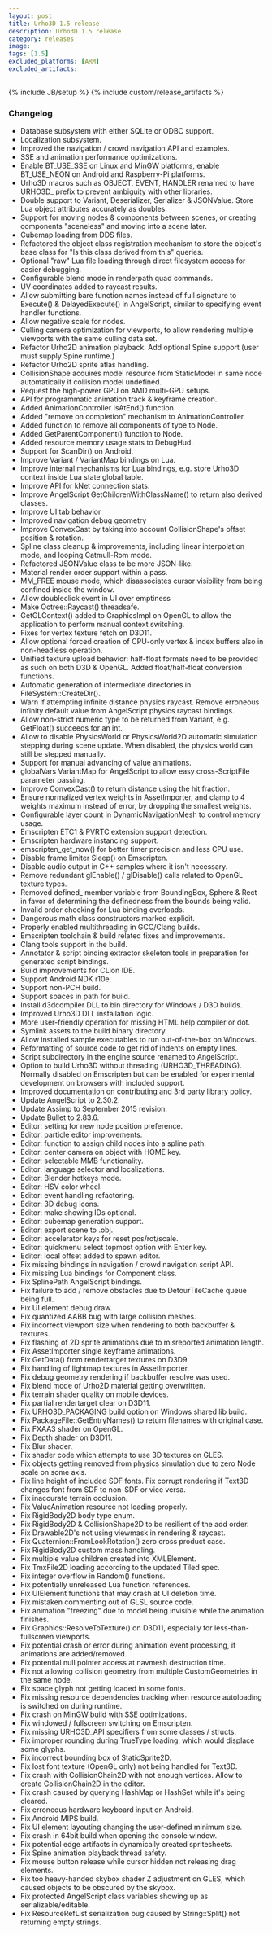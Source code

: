 ```yaml
---
layout: post
title: Urho3D 1.5 release
description: Urho3D 1.5 release
category: releases
image:
tags: [1.5]
excluded_platforms: [ARM]
excluded_artifacts:
---
```

{% include JB/setup %}
{% include custom/release_artifacts %}

### Changelog
- Database subsystem with either SQLite or ODBC support.
- Localization subsystem.
- Improved the navigation / crowd navigation API and examples.
- SSE and animation performance optimizations.
- Enable BT_USE_SSE on Linux and MinGW platforms, enable BT_USE_NEON on Android and Raspberry-Pi platforms.
- Urho3D macros such as OBJECT, EVENT, HANDLER renamed to have URHO3D_ prefix to prevent ambiguity with other libraries.
- Double support to Variant, Deserializer, Serializer & JSONValue. Store Lua object attributes accurately as doubles.
- Support for moving nodes & components between scenes, or creating components "sceneless" and moving into a scene later.
- Cubemap loading from DDS files.
- Refactored the object class registration mechanism to store the object's base class for "Is this class derived from this" queries.
- Optional "raw" Lua file loading through direct filesystem access for easier debugging.
- Configurable blend mode in renderpath quad commands.
- UV coordinates added to raycast results.
- Allow submitting bare function names instead of full signature to Execute() & DelayedExecute() in AngelScript, similar to specifying event handler functions.
- Allow negative scale for nodes.
- Culling camera optimization for viewports, to allow rendering multiple viewports with the same culling data set.
- Refactor Urho2D animation playback. Add optional Spine support (user must supply Spine runtime.)
- Refactor Urho2D sprite atlas handling.
- CollisionShape acquires model resource from StaticModel in same node automatically if collision model undefined.
- Request the high-power GPU on AMD multi-GPU setups.
- API for programmatic animation track & keyframe creation.
- Added AnimationController IsAtEnd() function.
- Added "remove on completion" mechanism to AnimationController.
- Added function to remove all components of type to Node.
- Added GetParentComponent() function to Node.
- Added resource memory usage stats to DebugHud.
- Support for ScanDir() on Android.
- Improve Variant / VariantMap bindings on Lua.
- Improve internal mechanisms for Lua bindings, e.g. store Urho3D context inside Lua state global table.
- Improve API for kNet connection stats.
- Improve AngelScript GetChildrenWithClassName() to return also derived classes.
- Improve UI tab behavior
- Improved navigation debug geometry
- Improve ConvexCast by taking into account CollisionShape's offset position & rotation.
- Spline class cleanup & improvements, including linear interpolation mode, and looping Catmull-Rom mode.
- Refactored JSONValue class to be more JSON-like.
- Material render order support within a pass.
- MM_FREE mouse mode, which disassociates cursor visibility from being confined inside the window.
- Allow doubleclick event in UI over emptiness
- Make Octree::Raycast() threadsafe.
- GetGLContext() added to GraphicsImpl on OpenGL to allow the application to perform manual context switching.
- Fixes for vertex texture fetch on D3D11.
- Allow optional forced creation of CPU-only vertex & index buffers also in non-headless operation.
- Unified texture upload behavior: half-float formats need to be provided as such on both D3D & OpenGL. Added float/half-float conversion functions.
- Automatic generation of intermediate directories in FileSystem::CreateDir().
- Warn if attempting infinite distance physics raycast. Remove erroneous infinity default value from AngelScript physics raycast bindings.
- Allow non-strict numeric type to be returned from Variant, e.g. GetFloat() succeeds for an int.
- Allow to disable PhysicsWorld or PhysicsWorld2D automatic simulation stepping during scene update. When disabled, the physics world can still be stepped manually.
- Support for manual advancing of value animations.
- globalVars VariantMap for AngelScript to allow easy cross-ScriptFile parameter passing.
- Improve ConvexCast() to return distance using the hit fraction.
- Ensure normalized vertex weights in AssetImporter, and clamp to 4 weights maximum instead of error, by dropping the smallest weights.
- Configurable layer count in DynamicNavigationMesh to control memory usage.
- Emscripten ETC1 & PVRTC extension support detection.
- Emscripten hardware instancing support.
- emscripten_get_now() for better timer precision and less CPU use.
- Disable frame limiter Sleep() on Emscripten.
- Disable audio output in C++ samples where it isn't necessary.
- Remove redundant glEnable() / glDisable() calls related to OpenGL texture types.
- Removed defined_ member variable from BoundingBox, Sphere & Rect in favor of determining the definedness from the bounds being valid.
- Invalid order checking for Lua binding overloads.
- Dangerous math class constructors marked explicit.
- Properly enabled multithreading in GCC/Clang builds.
- Emscripten toolchain & build related fixes and improvements.
- Clang tools support in the build.
- Annotator & script binding extractor skeleton tools in preparation for generated script bindings.
- Build improvements for CLion IDE.
- Support Android NDK r10e.
- Support non-PCH build.
- Support spaces in path for build.
- Install d3dcompiler DLL to bin directory for Windows / D3D builds.
- Improved Urho3D DLL installation logic.
- More user-friendly operation for missing HTML help compiler or dot.
- Symlink assets to the build binary directory.
- Allow installed sample executables to run out-of-the-box on Windows.
- Reformatting of source code to get rid of indents on empty lines.
- Script subdirectory in the engine source renamed to AngelScript.
- Option to build Urho3D without threading (URHO3D_THREADING). Normally disabled on Emscripten but can be enabled for experimental development on browsers with included support.
- Improved documentation on contributing and 3rd party library policy.
- Update AngelScript to 2.30.2.
- Update Assimp to September 2015 revision.
- Update Bullet to 2.83.6.
- Editor: setting for new node position preference.
- Editor: particle editor improvements.
- Editor: function to assign child nodes into a spline path.
- Editor: center camera on object with HOME key.
- Editor: selectable MMB functionality.
- Editor: language selector and localizations.
- Editor: Blender hotkeys mode.
- Editor: HSV color wheel.
- Editor: event handling refactoring.
- Editor: 3D debug icons.
- Editor: make showing IDs optional.
- Editor: cubemap generation support.
- Editor: export scene to .obj.
- Editor: accelerator keys for reset pos/rot/scale.
- Editor: quickmenu select topmost option with Enter key.
- Editor: local offset added to spawn editor.
- Fix missing bindings in navigation / crowd navigation script API.
- Fix missing Lua bindings for Component class.
- Fix SplinePath AngelScript bindings.
- Fix failure to add / remove obstacles due to DetourTileCache queue being full.
- Fix UI element debug draw.
- Fix quantized AABB bug with large collision meshes.
- Fix incorrect viewport size when rendering to both backbuffer & textures.
- Fix flashing of 2D sprite animations due to misreported animation length.
- Fix AssetImporter single keyframe animations.
- Fix GetData() from rendertarget textures on D3D9.
- Fix handling of lightmap textures in AssetImporter.
- Fix debug geometry rendering if backbuffer resolve was used.
- Fix blend mode of Urho2D material getting overwritten.
- Fix terrain shader quality on mobile devices.
- Fix partial rendertarget clear on D3D11.
- Fix URHO3D_PACKAGING build option on Windows shared lib build.
- Fix PackageFile::GetEntryNames() to return filenames with original case.
- Fix FXAA3 shader on OpenGL.
- Fix Depth shader on D3D11.
- Fix Blur shader.
- Fix shader code which attempts to use 3D textures on GLES.
- Fix objects getting removed from physics simulation due to zero Node scale on some axis.
- Fix line height of included SDF fonts. Fix corrupt rendering if Text3D changes font from SDF to non-SDF or vice versa.
- Fix inaccurate terrain occlusion.
- Fix ValueAnimation resource not loading properly.
- Fix RigidBody2D body type enum.
- Fix RigidBody2D & CollisionShape2D to be resilient of the add order.
- Fix Drawable2D's not using viewmask in rendering & raycast.
- Fix Quaternion::FromLookRotation() zero cross product case.
- Fix RigidBody2D custom mass handling.
- Fix multiple value children created into XMLElement.
- Fix TmxFile2D loading according to the updated Tiled spec.
- Fix integer overflow in Random() functions.
- Fix potentially unreleased Lua function references.
- Fix UIElement functions that may crash at UI deletion time.
- Fix mistaken commenting out of GLSL source code.
- Fix animation "freezing" due to model being invisible while the animation finishes.
- Fix Graphics::ResolveToTexture() on D3D11, especially for less-than-fullscreen viewports.
- Fix potential crash or error during animation event processing, if animations are added/removed.
- Fix potential null pointer access at navmesh destruction time.
- Fix not allowing collision geometry from multiple CustomGeometries in the same node.
- Fix space glyph not getting loaded in some fonts.
- Fix missing resource dependencies tracking when resource autoloading is switched on during runtime.
- Fix crash on MinGW build with SSE optimizations.
- Fix windowed / fullscreen switching on Emscripten.
- Fix missing URHO3D_API specifiers from some classes / structs.
- Fix improper rounding during TrueType loading, which would displace some glyphs.
- Fix incorrect bounding box of StaticSprite2D.
- Fix lost font texture (OpenGL only) not being handled for Text3D.
- Fix crash with CollisionChain2D with not enough vertices. Allow to create CollisionChain2D in the editor.
- Fix crash caused by querying HashMap or HashSet while it's being cleared.
- Fix erroneous hardware keyboard input on Android.
- Fix Android MIPS build.
- Fix UI element layouting changing the user-defined minimum size.
- Fix crash in 64bit build when opening the console window.
- Fix potential edge artifacts in dynamically created spritesheets.
- Fix Spine animation playback thread safety.
- Fix mouse button release while cursor hidden not releasing drag elements.
- Fix too heavy-handed skybox shader Z adjustment on GLES, which caused objects to be obscured by the skybox.
- Fix protected AngelScript class variables showing up as serializable/editable.
- Fix ResourceRefList serialization bug caused by String::Split() not returning empty strings.
